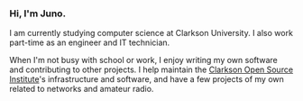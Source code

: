 ### Hi, I'm Juno.

I am currently studying computer science at Clarkson University. I also work part-time as an engineer and IT technician.

When I'm not busy with school or work, I enjoy writing my own software and contributing to other projects.
I help maintain the [Clarkson Open Source Institute](https://github.com/COSI-Lab/)'s infrastructure and software, and have a few projects of my own related to networks and amateur radio.
